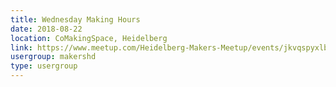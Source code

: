 ```yaml
---
title: Wednesday Making Hours
date: 2018-08-22
location: CoMakingSpace, Heidelberg
link: https://www.meetup.com/Heidelberg-Makers-Meetup/events/jkvqspyxlbdc/
usergroup: makershd
type: usergroup
---
```

